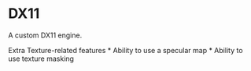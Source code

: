 # DX11
A custom DX11 engine.

Extra Texture-related features
	* Ability to use a specular map
	* Ability to use texture masking